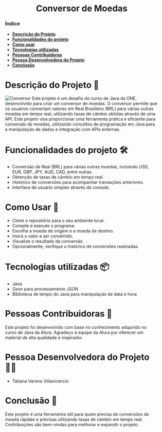
<h1 align="center"> Conversor de Moedas</h1>


### Índice 

- **[Descrição do Projeto](#descrição-do-projeto-)**
- **[Funcionalidades do projeto](#funcionalidades-do-projeto-)**
- **[Como usar](#como-usar-)**
- **[Tecnologias utilizadas](#tecnologias-utilizadas-)**
- **[Pessoas Contribuidoras](#pessoas-contribuidoras-)**
- **[Pessoa Desenvolvedora do Projeto](#pessoa-desenvolvedora-do-projeto-)**
- **[Conclusão](#conclusão-)**



# Descrição do Projeto 🎯
![Conversor](https://github.com/Tativv/Conversor-de-Moedas/assets/135656585/8e094114-5cb8-4c1e-b922-ca0f5e313591)
Este projeto é um desafio do curso de Java da ONE, desenvolvido para criar um conversor de moedas. O conversor permite que os usuários convertam valores em Real Brasileiro (BRL) para várias outras moedas em tempo real, utilizando taxas de câmbio obtidas através de uma API. Este projeto visa proporcionar uma ferramenta prática e eficiente para conversão de moedas, utilizando conceitos de programação em Java para a manipulação de dados e integração com APIs externas.

# Funcionalidades do projeto 🛠️
* Conversão de Real (BRL) para várias outras moedas, incluindo USD, EUR, GBP, JPY, AUD, CAD, entre outras.
* Obtenção de taxas de câmbio em tempo real.
* Histórico de conversões para acompanhar transações anteriores.
* Interface de usuário simples através do console.

# Como Usar 🚀
* Clone o repositório para o seu ambiente local.
* Compile e execute o programa.
* Escolha a moeda de origem e a moeda de destino.
* Insira o valor a ser convertido.
* Visualize o resultado da conversão.
* Opcionalmente, verifique o histórico de conversões realizadas.

# Tecnologias utilizadas 📦
* Java
* Gson para processamento JSON
* Biblioteca de tempo do Java para manipulação de data e hora

# Pessoas Contribuidoras 🤝
Este projeto foi desenvolvido com base no conhecimento adquirido no curso de Java da Alura. Agradeço à equipe da Alura por oferecer um material de alta qualidade e inspirador.
  
# Pessoa Desenvolvedora do Projeto 👨‍💻
* Tatiana Varona Villavicencio

# Conclusão 📜
Este projeto é uma ferramenta útil para quem precisa de conversões de moeda rápidas e precisas utilizando taxas de câmbio em tempo real. Contribuições são bem-vindas para melhorar e expandir o projeto.
